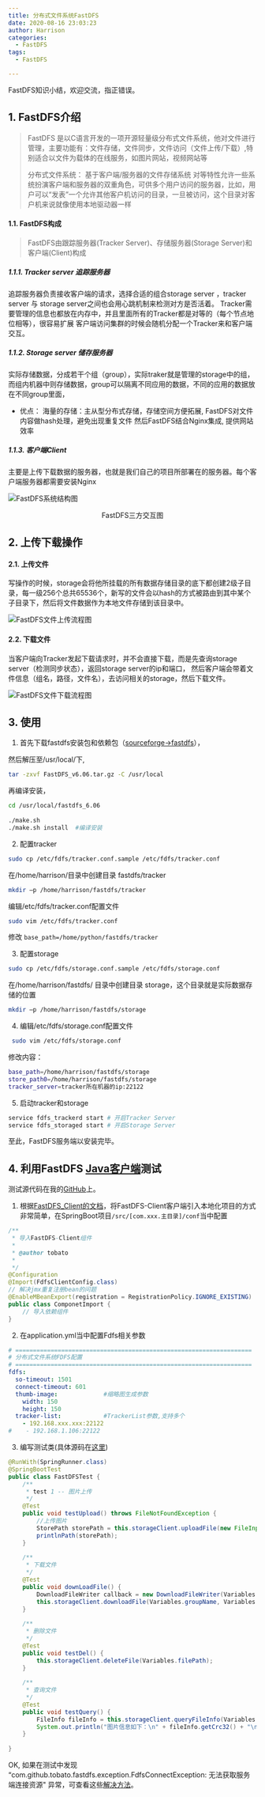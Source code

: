 ```yaml
---
title: 分布式文件系统FastDFS
date: 2020-08-16 23:03:23
author: Harrison
categories:
  - FastDFS
tags:
  - FastDFS

---
```


FastDFS知识小结，欢迎交流，指正错误。

<!-- more -->

## 1. FastDFS介绍

>  FastDFS 是以C语言开发的一项开源轻量级分布式文件系统，他对文件进行管理，主要功能有：文件存储，文件同步，文件访问（文件上传/下载）,特别适合以文件为载体的在线服务，如图片网站，视频网站等
>
> 分布式文件系统：
> 基于客户端/服务器的文件存储系统
> 对等特性允许一些系统扮演客户端和服务器的双重角色，可供多个用户访问的服务器，比如，用户可以“发表”一个允许其他客户机访问的目录，一旦被访问，这个目录对客户机来说就像使用本地驱动器一样

#### 1.1. FastDFS构成

>  FastDFS由跟踪服务器(Tracker Server)、存储服务器(Storage Server)和客户端(Client)构成

##### 1.1.1. Tracker server 追踪服务器

追踪服务器负责接收客户端的请求，选择合适的组合storage server ，tracker server 与 storage server之间也会用心跳机制来检测对方是否活着。
 Tracker需要管理的信息也都放在内存中，并且里面所有的Tracker都是对等的（每个节点地位相等），很容易扩展
 客户端访问集群的时候会随机分配一个Tracker来和客户端交互。

##### 1.1.2. Storage server 储存服务器

实际存储数据，分成若干个组（group），实际traker就是管理的storage中的组，而组内机器中则存储数据，group可以隔离不同应用的数据，不同的应用的数据放在不同group里面，

- 优点：
   海量的存储：主从型分布式存储，存储空间方便拓展,
   FastDFS对文件内容做hash处理，避免出现重复文件
   然后FastDFS结合Nginx集成, 提供网站效率

  

##### 1.1.3. 客户端Client

  主要是上传下载数据的服务器，也就是我们自己的项目所部署在的服务器。每个客户端服务器都需要安装Nginx

![FastDFS系统结构图](https://gitee.com/yuanlu_k/BlogImages/raw/master/FastDFS/FastDFS%E7%B3%BB%E7%BB%9F%E7%BB%93%E6%9E%84%E5%9B%BE.jpg)

<center>FastDFS三方交互图</center>



## 2. 上传下载操作

#### 2.1. 上传文件

写操作的时候，storage会将他所挂载的所有数据存储目录的底下都创建2级子目录，每一级256个总共65536个，新写的文件会以hash的方式被路由到其中某个子目录下，然后将文件数据作为本地文件存储到该目录中。

![FastDFS文件上传流程图](https://gitee.com/yuanlu_k/BlogImages/raw/master/FastDFS/FastDFS%E6%96%87%E4%BB%B6%E4%B8%8A%E4%BC%A0%E6%B5%81%E7%A8%8B%E5%9B%BE.png)

#### 2.2. 下载文件

当客户端向Tracker发起下载请求时，并不会直接下载，而是先查询storage server（检测同步状态），返回storage server的ip和端口，
 然后客户端会带着文件信息（组名，路径，文件名），去访问相关的storage，然后下载文件。



![FastDFS文件下载流程图](https://gitee.com/yuanlu_k/BlogImages/raw/master/FastDFS/FastDFS%E6%96%87%E4%BB%B6%E4%B8%8B%E8%BD%BD%E6%B5%81%E7%A8%8B%E5%9B%BE.png)



## 3. 使用

1. 首先下载fastdfs安装包和依赖包（[sourceforge->fastdfs](https://sourceforge.net/projects/fastdfs/)），

然后解压至/usr/local/下,

```bash
tar -zxvf FastDFS_v6.06.tar.gz -C /usr/local
```

再编译安装，

```bash
cd /usr/local/fastdfs_6.06
   
./make.sh 
./make.sh install  #编译安装
```

   

2. 配置tracker

```bash
sudo cp /etc/fdfs/tracker.conf.sample /etc/fdfs/tracker.conf
```

在/home/harrison/目录中创建目录 fastdfs/tracker

```bash
mkdir –p /home/harrison/fastdfs/tracker
```

编辑/etc/fdfs/tracker.conf配置文件

```bash
sudo vim /etc/fdfs/tracker.conf
```

修改 ```base_path=/home/python/fastdfs/tracker```



3. 配置storage

```bash
sudo cp /etc/fdfs/storage.conf.sample /etc/fdfs/storage.conf
```

在/home/harrison/fastdfs/ 目录中创建目录 storage，这个目录就是实际数据存储的位置

```bash
mkdir –p /home/harrison/fastdfs/storage
```



4. 编辑/etc/fdfs/storage.conf配置文件

```bash
 sudo vim /etc/fdfs/storage.conf
```

修改内容：

```bash
base_path=/home/harrison/fastdfs/storage
store_path0=/home/harrison/fastdfs/storage
tracker_server=tracker所在机器的ip:22122
```



5. 启动tracker和storage

```bash
service fdfs_trackerd start # 开启Tracker Server
service fdfs_storaged start # 开启Storage Server
```

至此，FastDFS服务端以安装完毕。



## 4. 利用FastDFS [Java客户端](https://github.com/tobato/FastDFS_Client)测试

测试源代码在我的[GitHub](https://github.com/kangkanglang/JavaLearning/tree/master/FastDFSTest)上。

1. 根据[FastDFS_Client的文档](https://github.com/tobato/FastDFS_Client)，将FastDFS-Client客户端引入本地化项目的方式非常简单，在SpringBoot项目`/src/[com.xxx.主目录]/conf`当中配置

```java
/**
 * 导入FastDFS-Client组件
 * 
 * @author tobato
 *
 */
@Configuration
@Import(FdfsClientConfig.class)
// 解决jmx重复注册bean的问题
@EnableMBeanExport(registration = RegistrationPolicy.IGNORE_EXISTING)
public class ComponetImport {
    // 导入依赖组件
}
```



2. 在application.yml当中配置Fdfs相关参数

```yaml
# ===================================================================
# 分布式文件系统FDFS配置
# ===================================================================
fdfs:
  so-timeout: 1501
  connect-timeout: 601 
  thumb-image:             #缩略图生成参数
    width: 150
    height: 150
  tracker-list:            #TrackerList参数,支持多个
    - 192.168.xxx.xxx:22122
#    - 192.168.1.106:22122 
```



3. 编写测试类(具体源码在[这里](https://github.com/kangkanglang/FastDFS_Client_Test))

```java
@RunWith(SpringRunner.class)
@SpringBootTest
public class FastDFSTest {
    /**
     * test 1 -- 图片上传
     */
    @Test
    public void testUpload() throws FileNotFoundException {
        //上传图片
        StorePath storePath = this.storageClient.uploadFile(new FileInputStream(file), file.length(), Variables.fileExtName, metaDataSet);
        printlnPath(storePath);
    }
    
    /**
     * 下载文件
     */
    @Test
    public void downLoadFile() {
        DownloadFileWriter callback = new DownloadFileWriter(Variables.filename);
        this.storageClient.downloadFile(Variables.groupName, Variables.path, callback);
    }
    
    /**
     * 删除文件
     */
    @Test
    public void testDel() {
        this.storageClient.deleteFile(Variables.filePath);
    }
    
    /**
     * 查询文件
     */
    @Test
    public void testQuery() {
        FileInfo fileInfo = this.storageClient.queryFileInfo(Variables.groupName, Variables.path);
        System.out.println("图片信息如下：\n" + fileInfo.getCrc32() + "\n" + new Date(fileInfo.getCreateTime()) + "\n" + fileInfo.getFileSize() + "\n" + fileInfo.getSourceIpAddr());
    }
    
}
```



OK, 如果在测试中发现 “com.github.tobato.fastdfs.exception.FdfsConnectException: 无法获取服务端连接资源" 异常，可查看这些[解决方法](https://kangkanglang.github.io/2020/08/15/FastDFS%E9%81%87%E5%88%B0%E7%9A%84%E9%97%AE%E9%A2%98/)。

